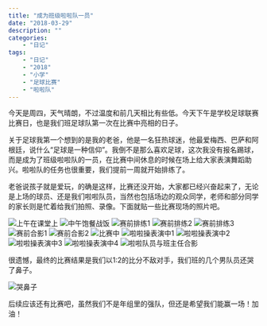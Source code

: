 ```yaml
---
title: "成为班级啦啦队一员"
date: "2018-03-29"
description: ""
categories:
    - "日记"
tags:
    - "日记"
    - "2018"
    - "小学"
    - "足球比赛"
    - "啦啦队"
---
```


今天是周四，天气晴朗，不过温度和前几天相比有些低。今天下午是学校足球联赛比赛日，也是我们班足球队第一次在比赛中亮相的日子。

关于足球我第一个想到的是我的老爸，他是一名狂热球迷，他最爱梅西、巴萨和阿根廷，说什么“足球是一种信仰”。我倒不是那么喜欢足球，这次我没有报名踢球，而是成为了班级啦啦队的一员，在比赛中间休息的时候在场上给大家表演舞蹈助兴。啦啦队的任务也很重要，我们提前一周就开始排练了。

老爸说孩子就是爱玩，的确是这样，比赛还没开始，大家都已经兴奋起来了，无论是上场的球员、还是我们啦啦队员，当然也包括场边的观众同学，老师和部分同学的家长则是忙着给我们拍照、录像。下面就贴一些比赛现场的照片吧。


![上午在课堂上](http://image.tonybai.com/img/201803/diary_20180329_1.jpg)
![中午饱餐战饭](http://image.tonybai.com/img/201803/diary_20180329_2.jpg)
![赛前排练1](http://image.tonybai.com/img/201803/diary_20180329_3.jpg)
![赛前排练2](http://image.tonybai.com/img/201803/diary_20180329_4.jpg)
![赛前排练3](http://image.tonybai.com/img/201803/diary_20180329_5.jpg)
![赛前合影1](http://image.tonybai.com/img/201803/diary_20180329_6.jpg)
![赛前合影2](http://image.tonybai.com/img/201803/diary_20180329_7.jpg)
![比赛中](http://image.tonybai.com/img/201803/diary_20180329_8.jpg)
![啦啦操表演中1](http://image.tonybai.com/img/201803/diary_20180329_9.jpg)
![啦啦操表演中2](http://image.tonybai.com/img/201803/diary_20180329_10.jpg)
![啦啦操表演中3](http://image.tonybai.com/img/201803/diary_20180329_11.jpg)
![啦啦操表演中4](http://image.tonybai.com/img/201803/diary_20180329_12.jpg)
![啦啦队员与班主任合影](http://image.tonybai.com/img/201803/diary_20180329_13.jpg)


很遗憾，最终的比赛结果是我们以1:2的比分不敌对手，我们班的几个男队员还哭了鼻子。

![哭鼻子](http://image.tonybai.com/img/201803/diary_20180329_14.jpg)

后续应该还有比赛吧，虽然我们不是年组里的强队，但还是希望我们能赢一场！加油！







